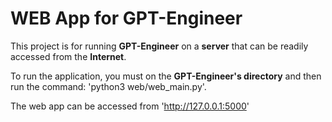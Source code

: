 
# WEB App for GPT-Engineer

This project is for running **GPT-Engineer** on a **server** that can be readily accessed from the **Internet**.

To run the application, you must on the **GPT-Engineer's directory** and then run the command: 'python3 web/web_main.py'.

The web app can be accessed from 'http://127.0.0.1:5000'
